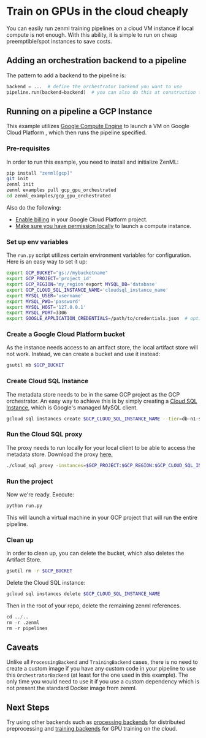 # Train on GPUs in the cloud cheaply
You can easily run zenml training pipelines on a cloud VM instance if local compute is not enough. With this ability, it 
is simple to run on cheap preemptible/spot instances to save costs.

## Adding an orchestration backend to a pipeline
The pattern to add a backend to the pipeline is:

```python
backend = ...  # define the orchestrator backend you want to use
pipeline.run(backend=backend)  # you can also do this at construction time
```

## Running on a pipeline a GCP Instance
This example utilizes [Google Compute Engine](https://cloud.google.com/compute) to launch a VM on Google Cloud Platform , 
which then runs the pipeline specified.

### Pre-requisites
In order to run this example, you need to install and initialize ZenML:

```bash
pip install "zenml[gcp]"
git init
zenml init
zenml examples pull gcp_gpu_orchestrated
cd zenml_examples/gcp_gpu_orchestrated
```

Also do the following:

* [Enable billing](https://cloud.google.com/billing/docs/how-to/modify-project#enable_billing_for_a_project) in your Google Cloud Platform project.
* [Make sure you have permission locally](https://cloud.google.com/compute/docs/access/iam) to launch a compute instance.

### Set up env variables
The `run.py` script utilizes certain environment variables for configuration. 
Here is an easy way to set it up:

```bash
export GCP_BUCKET="gs://mybucketname"
export GCP_PROJECT='project_id'
export GCP_REGION='my_region'export MYSQL_DB='database'
export GCP_CLOUD_SQL_INSTANCE_NAME='cloudsql_instance_name'
export MYSQL_USER='username'
export MYSQL_PWD='password'
export MYSQL_HOST='127.0.0.1'
export MYSQL_PORT=3306
export GOOGLE_APPLICATION_CREDENTIALS=/path/to/credentials.json  # optional for permissions to launch dataflow jobs
```

### Create a Google Cloud Platform bucket
As the instance needs access to an artifact store, the local artifact store will not work. Instead, we can create a 
bucket and use it instead:

```bash
gsutil mb $GCP_BUCKET
```

### Create Cloud SQL Instance
The metadata store needs to be in the same GCP project as the GCP orchestrator. An easy way to achieve 
this is by simply creating a [Cloud SQL Instance](https://cloud.google.com/sql/), which is Google's managed MySQL client.

```bash
gcloud sql instances create $GCP_CLOUD_SQL_INSTANCE_NAME --tier=db-n1-standard-2 --region=$GCP_REGION
```

### Run the Cloud SQL proxy
The proxy needs to run locally for your local client to be able to access the metadata store. Download the proxy [here.](https://cloud.google.com/sql/docs/mysql/sql-proxy#linux-64-bit)

```bash
./cloud_sql_proxy -instances=$GCP_PROJECT:$GCP_REGION:$GCP_CLOUD_SQL_INSTANCE_NAME=tcp:3306 -credential_file=$GOOGLE_APPLICATION_CREDENTIALS
```

### Run the project
Now we're ready. Execute:

```bash
python run.py
```
This will launch a virtual machine in your GCP project that will run the entire pipeline.

### Clean up
In order to clean up, you can delete the bucket, which also deletes the Artifact Store.

```bash
gsutil rm -r $GCP_BUCKET
```

Delete the Cloud SQL instance:

```bash
gcloud sql instances delete $GCP_CLOUD_SQL_INSTANCE_NAME 
```

Then in the root of your repo, delete the remaining zenml references.

```python
cd ../..
rm -r .zenml
rm -r pipelines
```

## Caveats
Unlike all `ProcessingBackend` and `TrainingBackend` cases, there is no need to create a custom image if you have 
any custom code in your pipeline to use this `OrchestratorBackend` (at least for the one used in this example). 
The only time you would need to use it if you use a custom dependency which is not present the standard Docker image from 
zenml.

## Next Steps
Try using other backends such as [processing backends](../gcp_dataflow_processing) for distributed preprocessing and [training backends](../gcp_gcaip_training) for 
GPU training on the cloud.